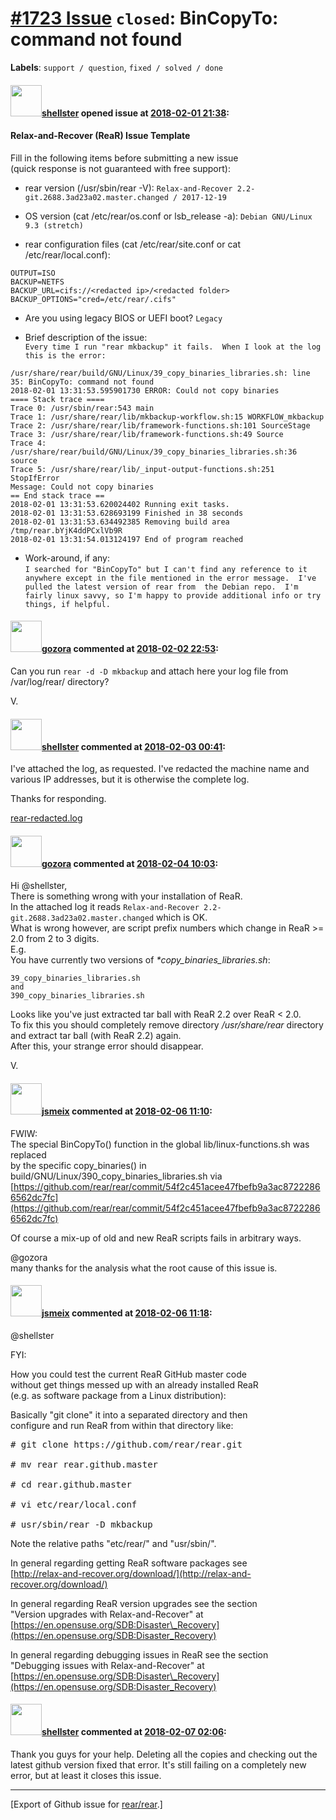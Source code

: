 [\#1723 Issue](https://github.com/rear/rear/issues/1723) `closed`: BinCopyTo: command not found
===============================================================================================

**Labels**: `support / question`, `fixed / solved / done`

#### <img src="https://avatars.githubusercontent.com/u/262451?u=5f8ef526aeb50b5c3e0d36cfb94b1a8dc6761a68&v=4" width="50">[shellster](https://github.com/shellster) opened issue at [2018-02-01 21:38](https://github.com/rear/rear/issues/1723):

#### Relax-and-Recover (ReaR) Issue Template

Fill in the following items before submitting a new issue  
(quick response is not guaranteed with free support):

-   rear version (/usr/sbin/rear -V):
    `Relax-and-Recover 2.2-git.2688.3ad23a02.master.changed / 2017-12-19`

-   OS version (cat /etc/rear/os.conf or lsb\_release -a):
    `Debian GNU/Linux 9.3 (stretch)`

-   rear configuration files (cat /etc/rear/site.conf or cat
    /etc/rear/local.conf):

<!-- -->

    OUTPUT=ISO
    BACKUP=NETFS
    BACKUP_URL=cifs://<redacted ip>/<redacted folder>
    BACKUP_OPTIONS="cred=/etc/rear/.cifs"

-   Are you using legacy BIOS or UEFI boot? `Legacy`

-   Brief description of the issue:  
    `Every time I run "rear mkbackup" it fails.  When I look at the log this is the error:`

<!-- -->

    /usr/share/rear/build/GNU/Linux/39_copy_binaries_libraries.sh: line 35: BinCopyTo: command not found
    2018-02-01 13:31:53.595901730 ERROR: Could not copy binaries
    ==== Stack trace ====
    Trace 0: /usr/sbin/rear:543 main
    Trace 1: /usr/share/rear/lib/mkbackup-workflow.sh:15 WORKFLOW_mkbackup
    Trace 2: /usr/share/rear/lib/framework-functions.sh:101 SourceStage
    Trace 3: /usr/share/rear/lib/framework-functions.sh:49 Source
    Trace 4: /usr/share/rear/build/GNU/Linux/39_copy_binaries_libraries.sh:36 source
    Trace 5: /usr/share/rear/lib/_input-output-functions.sh:251 StopIfError
    Message: Could not copy binaries
    == End stack trace ==
    2018-02-01 13:31:53.620024402 Running exit tasks.
    2018-02-01 13:31:53.628693199 Finished in 38 seconds
    2018-02-01 13:31:53.634492385 Removing build area /tmp/rear.bYjK4ddPCxlVb9R
    2018-02-01 13:31:54.013124197 End of program reached

-   Work-around, if any:  
    `I searched for "BinCopyTo" but I can't find any reference to it anywhere except in the file mentioned in the error message.  I've pulled the latest version of rear from  the Debian repo.  I'm fairly linux savvy, so I'm happy to provide additional info or try things, if helpful.`

#### <img src="https://avatars.githubusercontent.com/u/12116358?u=1c5ba9dcee5ca3082f03029a7fbe647efd30eb49&v=4" width="50">[gozora](https://github.com/gozora) commented at [2018-02-02 22:53](https://github.com/rear/rear/issues/1723#issuecomment-362732328):

Can you run `rear -d -D mkbackup` and attach here your log file from
/var/log/rear/ directory?

V.

#### <img src="https://avatars.githubusercontent.com/u/262451?u=5f8ef526aeb50b5c3e0d36cfb94b1a8dc6761a68&v=4" width="50">[shellster](https://github.com/shellster) commented at [2018-02-03 00:41](https://github.com/rear/rear/issues/1723#issuecomment-362752982):

I've attached the log, as requested. I've redacted the machine name and
various IP addresses, but it is otherwise the complete log.

Thanks for responding.

[rear-redacted.log](https://github.com/rear/rear/files/1691207/rear-redacted.log)

#### <img src="https://avatars.githubusercontent.com/u/12116358?u=1c5ba9dcee5ca3082f03029a7fbe647efd30eb49&v=4" width="50">[gozora](https://github.com/gozora) commented at [2018-02-04 10:03](https://github.com/rear/rear/issues/1723#issuecomment-362895318):

Hi @shellster,  
There is something wrong with your installation of ReaR.  
In the attached log it reads
`Relax-and-Recover 2.2-git.2688.3ad23a02.master.changed` which is OK.  
What is wrong however, are script prefix numbers which change in ReaR
&gt;= 2.0 from 2 to 3 digits.  
E.g.  
You have currently two versions of *\*copy\_binaries\_libraries.sh*:

    39_copy_binaries_libraries.sh
    and
    390_copy_binaries_libraries.sh

Looks like you've just extracted tar ball with ReaR 2.2 over ReaR &lt;
2.0.  
To fix this you should completely remove directory */usr/share/rear*
directory and extract tar ball (with ReaR 2.2) again.  
After this, your strange error should disappear.

V.

#### <img src="https://avatars.githubusercontent.com/u/1788608?u=925fc54e2ce01551392622446ece427f51e2f0ce&v=4" width="50">[jsmeix](https://github.com/jsmeix) commented at [2018-02-06 11:10](https://github.com/rear/rear/issues/1723#issuecomment-363390383):

FWIW:  
The special BinCopyTo() function in the global lib/linux-functions.sh
was replaced  
by the specific copy\_binaries() in
build/GNU/Linux/390\_copy\_binaries\_libraries.sh via  
[https://github.com/rear/rear/commit/54f2c451acee47fbefb9a3ac87222866562dc7fc](https://github.com/rear/rear/commit/54f2c451acee47fbefb9a3ac87222866562dc7fc)

Of course a mix-up of old and new ReaR scripts fails in arbitrary ways.

@gozora  
many thanks for the analysis what the root cause of this issue is.

#### <img src="https://avatars.githubusercontent.com/u/1788608?u=925fc54e2ce01551392622446ece427f51e2f0ce&v=4" width="50">[jsmeix](https://github.com/jsmeix) commented at [2018-02-06 11:18](https://github.com/rear/rear/issues/1723#issuecomment-363392390):

@shellster

FYI:

How you could test the current ReaR GitHub master code  
without get things messed up with an already installed ReaR  
(e.g. as software package from a Linux distribution):

Basically "git clone" it into a separated directory and then  
configure and run ReaR from within that directory like:

<pre>
# git clone https://github.com/rear/rear.git

# mv rear rear.github.master

# cd rear.github.master

# vi etc/rear/local.conf

# usr/sbin/rear -D mkbackup
</pre>

Note the relative paths "etc/rear/" and "usr/sbin/".

In general regarding getting ReaR software packages see  
[http://relax-and-recover.org/download/](http://relax-and-recover.org/download/)

In general regarding ReaR version upgrades see the section  
"Version upgrades with Relax-and-Recover" at  
[https://en.opensuse.org/SDB:Disaster\_Recovery](https://en.opensuse.org/SDB:Disaster_Recovery)

In general regarding debugging issues in ReaR see the section  
"Debugging issues with Relax-and-Recover" at  
[https://en.opensuse.org/SDB:Disaster\_Recovery](https://en.opensuse.org/SDB:Disaster_Recovery)

#### <img src="https://avatars.githubusercontent.com/u/262451?u=5f8ef526aeb50b5c3e0d36cfb94b1a8dc6761a68&v=4" width="50">[shellster](https://github.com/shellster) commented at [2018-02-07 02:06](https://github.com/rear/rear/issues/1723#issuecomment-363631707):

Thank you guys for your help. Deleting all the copies and checking out
the latest github version fixed that error. It's still failing on a
completely new error, but at least it closes this issue.

------------------------------------------------------------------------

\[Export of Github issue for
[rear/rear](https://github.com/rear/rear).\]
